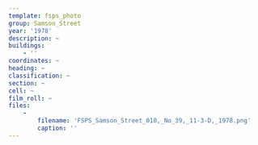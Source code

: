 ```yaml
---
template: fsps_photo
group: Samson_Street
year: '1978'
description: ~
buildings:
    - ''
coordinates: ~
heading: ~
classification: ~
section: ~
cell: ~
film_roll: ~
files:
    -
        filename: 'FSPS_Samson_Street_010,_No_39,_11-3-D,_1978.png'
        caption: ''
---
```

